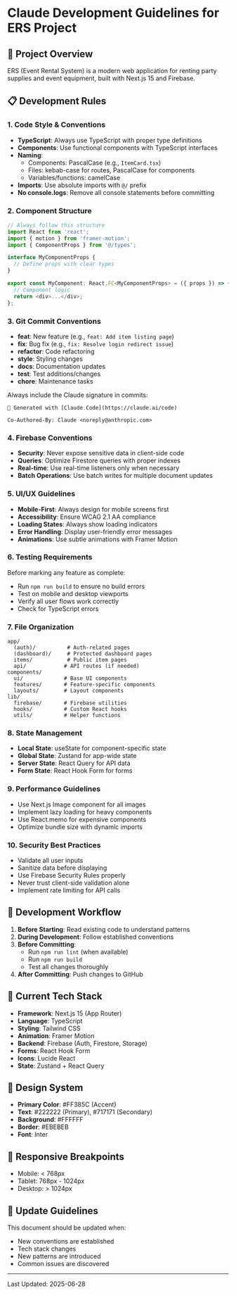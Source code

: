 # Claude Development Guidelines for ERS Project

## 🎯 Project Overview

ERS (Event Rental System) is a modern web application for renting party supplies and event equipment, built with Next.js 15 and Firebase.

## 📋 Development Rules

### 1. Code Style & Conventions

- **TypeScript**: Always use TypeScript with proper type definitions
- **Components**: Use functional components with TypeScript interfaces
- **Naming**: 
  - Components: PascalCase (e.g., `ItemCard.tsx`)
  - Files: kebab-case for routes, PascalCase for components
  - Variables/functions: camelCase
- **Imports**: Use absolute imports with `@/` prefix
- **No console.logs**: Remove all console statements before committing

### 2. Component Structure

```typescript
// Always follow this structure
import React from 'react';
import { motion } from 'framer-motion';
import { ComponentProps } from '@/types';

interface MyComponentProps {
  // Define props with clear types
}

export const MyComponent: React.FC<MyComponentProps> = ({ props }) => {
  // Component logic
  return <div>...</div>;
};
```

### 3. Git Commit Conventions

- **feat**: New feature (e.g., `feat: Add item listing page`)
- **fix**: Bug fix (e.g., `fix: Resolve login redirect issue`)
- **refactor**: Code refactoring
- **style**: Styling changes
- **docs**: Documentation updates
- **test**: Test additions/changes
- **chore**: Maintenance tasks

Always include the Claude signature in commits:
```
🤖 Generated with [Claude Code](https://claude.ai/code)

Co-Authored-By: Claude <noreply@anthropic.com>
```

### 4. Firebase Conventions

- **Security**: Never expose sensitive data in client-side code
- **Queries**: Optimize Firestore queries with proper indexes
- **Real-time**: Use real-time listeners only when necessary
- **Batch Operations**: Use batch writes for multiple document updates

### 5. UI/UX Guidelines

- **Mobile-First**: Always design for mobile screens first
- **Accessibility**: Ensure WCAG 2.1 AA compliance
- **Loading States**: Always show loading indicators
- **Error Handling**: Display user-friendly error messages
- **Animations**: Use subtle animations with Framer Motion

### 6. Testing Requirements

Before marking any feature as complete:
- Run `npm run build` to ensure no build errors
- Test on mobile and desktop viewports
- Verify all user flows work correctly
- Check for TypeScript errors

### 7. File Organization

```
app/
  (auth)/          # Auth-related pages
  (dashboard)/     # Protected dashboard pages
  items/           # Public item pages
  api/            # API routes (if needed)
components/
  ui/             # Base UI components
  features/       # Feature-specific components
  layouts/        # Layout components
lib/
  firebase/       # Firebase utilities
  hooks/          # Custom React hooks
  utils/          # Helper functions
```

### 8. State Management

- **Local State**: useState for component-specific state
- **Global State**: Zustand for app-wide state
- **Server State**: React Query for API data
- **Form State**: React Hook Form for forms

### 9. Performance Guidelines

- Use Next.js Image component for all images
- Implement lazy loading for heavy components
- Use React.memo for expensive components
- Optimize bundle size with dynamic imports

### 10. Security Best Practices

- Validate all user inputs
- Sanitize data before displaying
- Use Firebase Security Rules properly
- Never trust client-side validation alone
- Implement rate limiting for API calls

## 🚀 Development Workflow

1. **Before Starting**: Read existing code to understand patterns
2. **During Development**: Follow established conventions
3. **Before Committing**: 
   - Run `npm run lint` (when available)
   - Run `npm run build`
   - Test all changes thoroughly
4. **After Committing**: Push changes to GitHub

## 📝 Current Tech Stack

- **Framework**: Next.js 15 (App Router)
- **Language**: TypeScript
- **Styling**: Tailwind CSS
- **Animation**: Framer Motion
- **Backend**: Firebase (Auth, Firestore, Storage)
- **Forms**: React Hook Form
- **Icons**: Lucide React
- **State**: Zustand + React Query

## 🎨 Design System

- **Primary Color**: #FF385C (Accent)
- **Text**: #222222 (Primary), #717171 (Secondary)
- **Background**: #FFFFFF
- **Border**: #EBEBEB
- **Font**: Inter

## 📱 Responsive Breakpoints

- Mobile: < 768px
- Tablet: 768px - 1024px
- Desktop: > 1024px

## 🔄 Update Guidelines

This document should be updated when:
- New conventions are established
- Tech stack changes
- New patterns are introduced
- Common issues are discovered

---

Last Updated: 2025-06-28